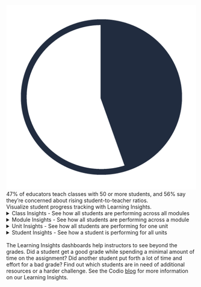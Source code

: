<div class="title-area">
  <img class="pie-chart" src=".guides/img/insights-chart.png" />
  <div class="main-title">
    47% of educators teach classes with 50 or more students, and 56% say they’re concerned about rising student-to-teacher ratios.
  </div>
</div>

<div class="marketing">
  Visualize student progress tracking with Learning Insights.
</div>

<div class="insights">
  <details><summary>Class Insights - See how all students are performing across all modules</summary><iframe scrolling="auto" src="https://codio.com/home/teacher/5da63347d45e5b642573c650?tab=insights"></iframe></details>
  <details><summary>Module Insights - See how all students are performing across a module</summary><iframe scrolling="auto" src="https://codio.com/home/teacher/5da63347d45e5b642573c650?tab=units"></iframe></details>
  <details><summary>Unit Insights - See how all students are performing for one unit</summary><iframe scrolling="auto" src="https://codio.com/home/teacher/5da63347d45e5b642573c650?tab=units&unitId=y7qnfq2UUzzY&unitTab=insights"></iframe></details>
  <details><summary>Student Insights - See how a student is performing for all units</summary><iframe scrolling="auto" src="https://codio.com/home/teacher/5da63347d45e5b642573c650?tab=students"></iframe></details>
  <br>
  The Learning Insights dashboards help instructors to see beyond the grades. Did a student get a good grade while spending a minimal amount of time on the assignment? Did another student put forth a lot of time and effort for a bad grade? Find out which students are in need of additional resources or a harder challenge. See the Codio <a href="https://www.codio.com/blog/codio-advanced-student-learning-insights">blog</a> for more information on our Learning Insights.
</div>